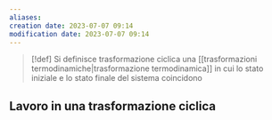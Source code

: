 ```yaml
---
aliases: 
creation date: 2023-07-07 09:14
modification date: 2023-07-07 09:14
---
```


>[!def]
>Si definisce trasformazione ciclica una [[trasformazioni termodinamiche|trasformazione termodinamica]] in cui lo stato iniziale e lo stato finale del sistema coincidono

## Lavoro in una trasformazione ciclica